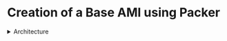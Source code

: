 # Creation of a Base AMI using Packer

<details>
  <summary>Architecture</summary>
  <img src="./Images/one.png" width="500">
</details>
